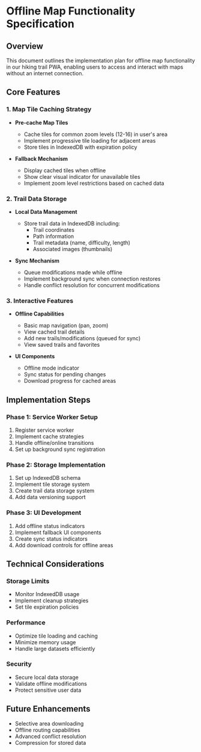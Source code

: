 # Offline Map Functionality Specification

## Overview
This document outlines the implementation plan for offline map functionality in our hiking trail PWA, enabling users to access and interact with maps without an internet connection.

## Core Features

### 1. Map Tile Caching Strategy
- **Pre-cache Map Tiles**
  - Cache tiles for common zoom levels (12-16) in user's area
  - Implement progressive tile loading for adjacent areas
  - Store tiles in IndexedDB with expiration policy

- **Fallback Mechanism**
  - Display cached tiles when offline
  - Show clear visual indicator for unavailable tiles
  - Implement zoom level restrictions based on cached data

### 2. Trail Data Storage
- **Local Data Management**
  - Store trail data in IndexedDB including:
    - Trail coordinates
    - Path information
    - Trail metadata (name, difficulty, length)
    - Associated images (thumbnails)
  
- **Sync Mechanism**
  - Queue modifications made while offline
  - Implement background sync when connection restores
  - Handle conflict resolution for concurrent modifications

### 3. Interactive Features
- **Offline Capabilities**
  - Basic map navigation (pan, zoom)
  - View cached trail details
  - Add new trails/modifications (queued for sync)
  - View saved trails and favorites

- **UI Components**
  - Offline mode indicator
  - Sync status for pending changes
  - Download progress for cached areas

## Implementation Steps

### Phase 1: Service Worker Setup
1. Register service worker
2. Implement cache strategies
3. Handle offline/online transitions
4. Set up background sync registration

### Phase 2: Storage Implementation
1. Set up IndexedDB schema
2. Implement tile storage system
3. Create trail data storage system
4. Add data versioning support

### Phase 3: UI Development
1. Add offline status indicators
2. Implement fallback UI components
3. Create sync status indicators
4. Add download controls for offline areas

## Technical Considerations

### Storage Limits
- Monitor IndexedDB usage
- Implement cleanup strategies
- Set tile expiration policies

### Performance
- Optimize tile loading and caching
- Minimize memory usage
- Handle large datasets efficiently

### Security
- Secure local data storage
- Validate offline modifications
- Protect sensitive user data

## Future Enhancements
- Selective area downloading
- Offline routing capabilities
- Advanced conflict resolution
- Compression for stored data
